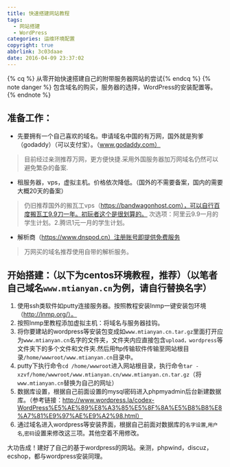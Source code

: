 ```yaml
---
title: 快速搭建网站教程
tags:
  - 网站搭建
  - WordPress
categories: 运维环境配置
copyright: true
abbrlink: 3c03daae
date: 2016-04-09 23:37:02
---
```

{% cq %} 从零开始快速搭建自己的附带服务器网站的尝试{% endcq %}
{% note danger %} 包含域名的购买，服务器的选择，WordPress的安装配置等。
{% endnote %}
<!--more-->
## 准备工作：

- 先要拥有一个自己喜欢的域名。申请域名中国的有万网，国外就是狗爹（godaddy）（可以支付宝）。（www.godaddy.com）

>目前经过亲测推荐万网，更方便快捷.采用外国服务器加万网域名仍然可以避免繁杂的备案.

- 租服务器，vps，虚拟主机。价格依次降低。（国外的不需要备案，国内的需要大概20天的备案）

>仍旧推荐国外的搬瓦工vps（https://bandwagonhost.com），可以自行百度搬瓦工9.9刀一年。初玩者这个是很划算的。
次选项：阿里云9.9一月的学生计划。2.腾讯1元一月的学生计划。

- 解析商（https://www.dnspod.cn）注册账号即提供免费服务

>万网买的域名推荐使用自带的解析服务。

## 开始搭建：（以下为centos环境教程，推荐）（以笔者自己域名`www.mtianyan.cn`为例，请自行替换名字）

1. 使用ssh类软件如putty连接服务器。按照教程安装lnmp一键安装包环境（http://lnmp.org/）。
2. 按照lnmp里教程添加虚拟主机：将域名与服务器挂钩。
3. 将你要建站的wordpress等安装包变成如`www.mtianyan.cn.tar.gz`里面打开应为`www.mtianyan.cn`名字的文件夹，文件夹内应直接包含`upload，wordpress`等文件夹下的多个文件和文件夹.然后用ftp传输软件传输至网站根目录`/home/wwwroot/www.mtianyan.cn`目录中。
4. putty下执行命令`cd /home/wwwroot`进入网站根目录，执行命令`tar -xzvf/home/wwwroot/www.mtianyan.cn/www.mtianyan.cn.tar.gz`（将`www.mtianyan.cn`替换为自己的网址）
5. 数据库设置，根据自己前面设置的mysql密码进入phpmyadmin后台新建数据库。（参考链接：http://www.wordpress.la/codex-WordPress%E5%AE%89%E8%A3%85%E5%8F%8A%E5%B8%B8%E8%A7%81%E9%97%AE%E9%A2%98.html）
6. 通过域名进入wordpress等安装界面，根据自己前面对数据库的`名字设置`,`用户名`,`密码`设置来修改这三项。其他空着不用修改。

大功告成！建好了自己的基于wordpress的网站。亲测，phpwind，discuz，ecshop，都与wordpress安装同理。